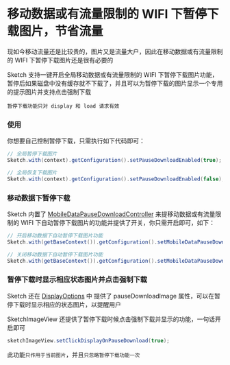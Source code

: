 # 移动数据或有流量限制的 WIFI 下暂停下载图片，节省流量

现如今移动流量还是比较贵的，图片又是流量大户，因此在移动数据或有流量限制的 WIFI 下暂停下载图片还是很有必要的

Sketch 支持一键开启全局移动数据或有流量限制的 WIFI 下暂停下载图片功能，暂停后如果磁盘中没有缓存就不下载了，并且可以为暂停下载的图片显示一个专用的提示图片并支持点击强制下载

``暂停下载功能只对 display 和 load 请求有效``

### 使用

你想要自己控制暂停下载，只需执行如下代码即可：

```java
// 全局暂停下载图片
Sketch.with(context).getConfiguration().setPauseDownloadEnabled(true);

// 全局恢复下载图片
Sketch.with(context).getConfiguration().setPauseDownloadEnabled(false);
```

### 移动数据下暂停下载

Sketch 内置了 [MobileDataPauseDownloadController] 来提移动数据或有流量限制的 WIFI 下自动暂停下载图片的功能并提供了开关，你只需开启即可，如下：

```java
// 开启移动数据下自动暂停下载图片功能
Sketch.with(getBaseContext()).getConfiguration().setMobileDataPauseDownloadEnabled(true);

// 关闭移动数据下自动暂停下载图片功能
Sketch.with(getBaseContext()).getConfiguration().setMobileDataPauseDownloadEnabled(false);
```

### 暂停下载时显示相应状态图片并点击强制下载

Sketch 还在 [DisplayOptions] 中 提供了 pauseDownloadImage 属性，可以在暂停下载时显示相应的状态图片，以提醒用户

SketchImageView 还提供了暂停下载时候点击强制下载并显示的功能，一句话开启即可

```java
sketchImageView.setClickDisplayOnPauseDownload(true);
```
此功能`只作用于当前图片`，并且`只忽略暂停下载功能一次`

[MobileDataPauseDownloadController]: ../../sketch/src/main/java/com/github/panpf/sketch/optionsfilter/MobileDataPauseDownloadController.java
[sketch_image_view]: show_image_type.md
[DisplayOptions]: ../../sketch/src/main/java/com/github/panpf/sketch/request/DisplayOptions.java
[SketchImageView]: ../../sketch/src/main/java/com/github/panpf/sketch/SketchImageView.java
